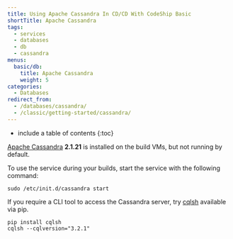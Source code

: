 ```yaml
---
title: Using Apache Cassandra In CD/CD With CodeShip Basic
shortTitle: Apache Cassandra
tags:
  - services
  - databases
  - db
  - cassandra
menus:
  basic/db:
    title: Apache Cassandra
    weight: 5
categories:
  - Databases
redirect_from:
  - /databases/cassandra/
  - /classic/getting-started/cassandra/
---
```


* include a table of contents
{:toc}

[Apache Cassandra](https://cassandra.apache.org/) **2.1.21** is installed on the build VMs, but not running by default.

To use the service during your builds, start the service with the following command:

```shell
sudo /etc/init.d/cassandra start
```

If you require a CLI tool to access the Cassandra server, try [cqlsh](https://pypi.python.org/pypi/cqlsh) available via pip.

```shell
pip install cqlsh
cqlsh --cqlversion="3.2.1"
```

